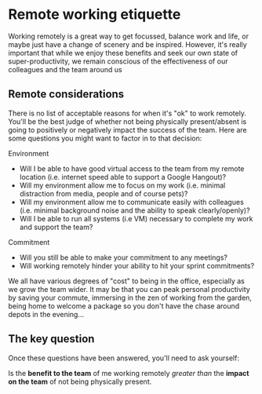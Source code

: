 # Remote working etiquette

Working remotely is a great way to get focussed, balance work and life, or maybe just have a change of scenery and be inspired. However, it's really important that while we enjoy these benefits and seek our own state of super-productivity, we remain conscious of the effectiveness of our colleagues and the team around us 

## Remote considerations

There is no list of acceptable reasons for when it's "ok" to work remotely. You'll be the best judge of whether not being physically present/absent is going to positively or negatively impact the success of the team. Here are some questions you might want to factor in to that decision:

Environment
- Will I be able to have good virtual access to the team from my remote location (i.e. internet speed able to support a Google Hangout)?
- Will my environment allow me to focus on my work (i.e. minimal distraction from media, people and of course pets)?
- Will my environment allow me to communicate easily with colleagues (i.e. minimal background noise and the ability to speak clearly/openly)?
- Will I be able to run all systems (i.e VM) necessary to complete my work and support the team?

Commitment
- Will you still be able to make your commitment to any meetings?
- Will working remotely hinder your ability to hit your sprint commitments?

We all have various degrees of "cost" to being in the office, especially as we grow the team wider. It may be that you can peak personal productivity by saving your commute, immersing in the zen of working from the garden, being home to welcome a package so you don't have the chase around depots in the evening...

## The key question

Once these questions have been answered, you'll need to ask yourself: 

Is the **benefit to the team** of me working remotely *greater than* the **impact on the team** of not being physically present.






